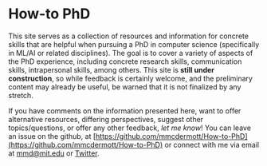 # How-to PhD
This site serves as a collection of resources and information for concrete skills that are helpful when
pursuing a PhD in computer science (specifically in ML/AI or related disciplines). The goal is to cover a
variety of aspects of the PhD experience, including concrete research skills, communication skills,
intrapersonal skills, among others. This site is **still under construction**, so while feedback is certainly welcome, and the preliminary content may already be useful, be warned that it is not finalized by any stretch.

If you have comments on the information presented here, want to offer alternative resources, differing
perspectives, suggest other topics/questions, or offer any other feedback, _let me know_! You can leave an
issue on the github, at [https://github.com/mmcdermott/How-to-PhD](https://github.com/mmcdermott/How-to-PhD)
or connect with me via email at [mmd@mit.edu](mailto:mmd@mit.edu) or
[Twitter](https://twitter.com/MattBMcDermott).
